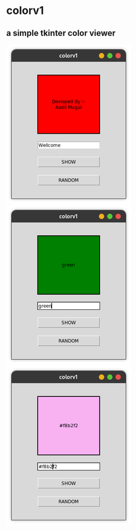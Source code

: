 # colorv1
## a simple tkinter color viewer
![colorv1](img/1.png)
![colorv1](img/2.png)
![colorv1](img/3.png)
